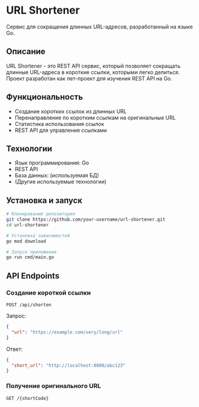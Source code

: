# URL Shortener

Сервис для сокращения длинных URL-адресов, разработанный на языке Go.

## Описание

URL Shortener - это REST API сервис, который позволяет сокращать длинные URL-адреса в короткие ссылки, которыми легко делиться. Проект разработан как пет-проект для изучения REST API на Go.

## Функциональность

- Создание коротких ссылок из длинных URL
- Перенаправление по коротким ссылкам на оригинальные URL
- Статистика использования ссылок
- REST API для управления ссылками

## Технологии

- Язык программирования: Go
- REST API
- База данных: (используемая БД)
- (Другие используемые технологии)

## Установка и запуск

```bash
# Клонирование репозитория
git clone https://github.com/your-username/url-shortener.git
cd url-shortener

# Установка зависимостей
go mod download

# Запуск приложения
go run cmd/main.go
```

## API Endpoints

### Создание короткой ссылки

```
POST /api/shorten
```

Запрос:
```json
{
  "url": "https://example.com/very/long/url"
}
```

Ответ:
```json
{
  "short_url": "http://localhost:8080/abc123"
}
```

### Получение оригинального URL

```
GET /{shortCode}
``` 
